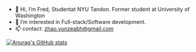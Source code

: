- 👋 Hi, I’m Fred, Studentat NYU Tandon. Former student at University of Washington
- 👀 I’m interested in Full-stack/Software development.
- 📫 contact: zhao.yunzeabh@gmail.com

[![Anurag's GitHub stats](https://github-readme-stats.vercel.app/api?username=Yunzez)](https://github.com/anuraghazra/github-readme-stats)
